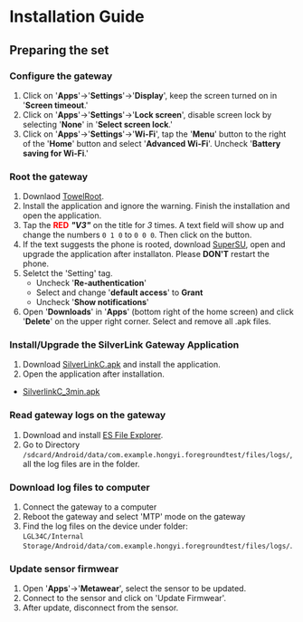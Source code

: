 # Installation Guide

## Preparing the set

### Configure the gateway
1. Click on '**Apps**'->'**Settings**'->'**Display**', keep the screen turned on in '**Screen timeout**.'
2. Click on '**Apps**'->'**Settings**'->'**Lock screen**', disable screen lock by selecting '**None**' in '**Select screen lock**.'
3. Click on '**Apps**'->'**Settings**'->'**Wi-Fi**', tap the '**Menu**' button to the right of the '**Home**' button and select '**Advanced Wi-Fi**'. Uncheck '**Battery saving for Wi-Fi**.'

### Root the gateway
1. Downlaod [TowelRoot](http://bit.ly/1RRWWAk).
2. Install the application and ignore the warning. Finish the installation and open the application.
3. Tap the <span style="color:red">**RED**</span> ***"V3"*** on the title for *3* times. A text field will show up and change the numbers `0 1 0` to `0 0 0`. Then click on the button.
4. If the text suggests the phone is rooted, download [SuperSU](http://bit.ly/1ph6RGA), open and upgrade the application after installaton. Please **DON'T** restart the phone.
5. Seletct the 'Setting' tag.
	+ Uncheck '**Re-authentication**'
	+ Select and change '**default access**' to **Grant**
	+ Uncheck '**Show notifications**'
6. Open '**Downloads**' in '**Apps**' (bottom right of the home screen) and click '**Delete**' on the upper right corner. Select and remove all .apk files.


### Install/Upgrade the SilverLink Gateway Application
1. Download [SilverLinkC.apk](http://bit.ly/1LS4vrq) and install the application.
2. Open the application after installation.

* [SilverlinkC_3min.apk](https://raw.github.com/HongyiZhu/MetaCTest/master/app/SilverLinkC_3min.apk)

### Read gateway logs on the gateway
1. Download and install [ES File Explorer](http://bit.ly/1LS7gZH).
2. Go to Directory `/sdcard/Android/data/com.example.hongyi.foregroundtest/files/logs/`, all the log files are in the folder.

### Download log files to computer
1. Connect the gateway to a computer
2. Reboot the gateway and select 'MTP' mode on the gateway
3. Find the log files on the device under folder: <br/>`LGL34C/Internal Storage/Android/data/com.example.hongyi.foregroundtest/files/logs/`.

### Update sensor firmwear
1. Open '**Apps**'->'**Metawear**', select the sensor to be updated.
2. Connect to the sensor and click on 'Update Firmwear'.
3. After update, disconnect from the sensor.